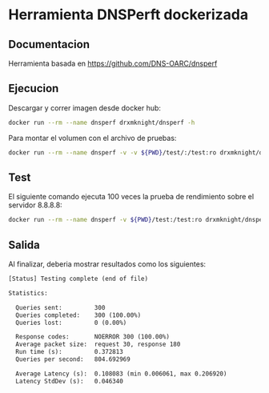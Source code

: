 # Herramienta DNSPerft dockerizada

## Documentacion

Herramienta basada en https://github.com/DNS-OARC/dnsperf

## Ejecucion

Descargar y correr imagen desde docker hub:
```bash
docker run --rm --name dnsperf drxmknight/dnsperf -h
```

Para montar el volumen con el archivo de pruebas:
```bash
docker run --rm --name dnsperf -v -v ${PWD}/test/:/test:ro drxmknight/dnsperf -h
```

## Test

El siguiente comando ejecuta 100 veces la prueba de rendimiento sobre el servidor 8.8.8.8:
```bash
docker run --rm --name dnsperf -v ${PWD}/test:/test:ro drxmknight/dnsperf -s 8.8.8.8 -d /test/google.test -v -n 100
```

## Salida
Al finalizar, deberia mostrar resultados como los siguientes:
```txt
[Status] Testing complete (end of file)

Statistics:

  Queries sent:         300
  Queries completed:    300 (100.00%)
  Queries lost:         0 (0.00%)

  Response codes:       NOERROR 300 (100.00%)
  Average packet size:  request 30, response 180
  Run time (s):         0.372813
  Queries per second:   804.692969

  Average Latency (s):  0.108083 (min 0.006061, max 0.206920)
  Latency StdDev (s):   0.046340
```
